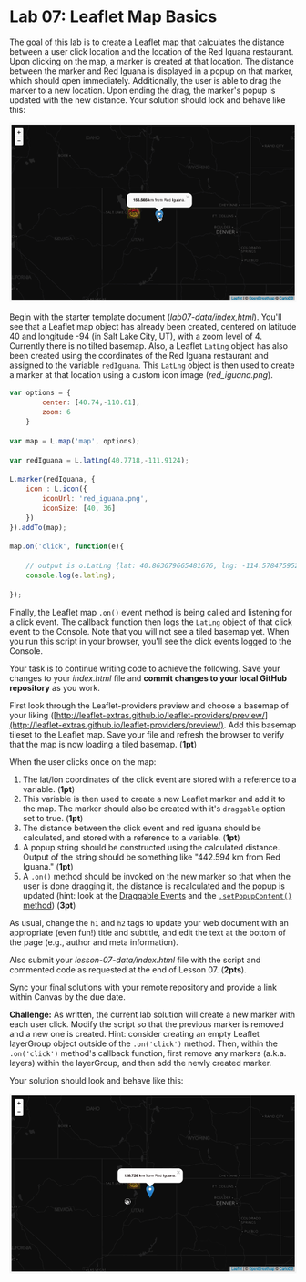 # Lab 07: Leaflet Map Basics

The goal of this lab is to create a Leaflet map that calculates the distance between a user click location and the location of the Red Iguana restaurant. Upon clicking on the map, a marker is created at that location. The distance between the marker and Red Iguana is displayed in a popup on that marker, which should open immediately. Additionally, the user is able to drag the marker to a new location. Upon ending the drag, the marker's popup is updated with the new distance. Your solution should look and behave like this:

![Lab 07 Solution](lab-07-graphics/solution.gif)

Begin with the starter template document (*lab07-data/index,html*). You'll see that a Leaflet map object has already been created, centered on latitude 40 and longitude -94 (in Salt Lake City, UT), with a zoom level of 4. Currently there is no tilted basemap. Also, a Leaflet `LatLng` object has also been created using the coordinates of the Red Iguana restaurant and assigned to the variable `redIguana`. This `LatLng` object is then used to create a marker at that location using a custom icon image (*red_iguana.png*).

```javascript
var options = {
        center: [40.74,-110.61],
        zoom: 6
    }
    
var map = L.map('map', options);
                
var redIguana = L.latLng(40.7718,-111.9124);
    
L.marker(redIguana, {
    icon : L.icon({
        iconUrl: 'red_iguana.png',
        iconSize: [40, 36]
    })
}).addTo(map);
    
map.on('click', function(e){

    // output is o.LatLng {lat: 40.863679665481676, lng: -114.57847595214842}
    console.log(e.latlng);   
    
});
```

Finally, the Leaflet map `.on()` event method is being called and listening for a click event. The callback function then logs the `LatLng` object of that click event to the Console. Note that you will not see a tiled basemap yet. When you run this script in your browser, you'll see the click events logged to the Console.

Your task is to continue writing code to achieve the following. Save your changes to your *index.html* file and **commit changes to your local GitHub repository** as you work.

First look through the Leaflet-providers preview and choose a basemap of your liking ([http://leaflet-extras.github.io/leaflet-providers/preview/](http://leaflet-extras.github.io/leaflet-providers/preview/). Add this basemap tileset to the Leaflet map. Save your file and refresh the browser to verify that the map is now loading a tiled basemap. (**1pt**)

When the user clicks once on the map:

1. The lat/lon coordinates of the click event are stored with a reference to a variable. (**1pt**)
2. This variable is then used to create a new Leaflet marker and add it to the map. The marker should also be created with it's `draggable` option set to true. (**1pt**)
3. The distance between the click event and red iguana should be calculated, and stored with a reference to a variable. (**1pt**)
4. A popup string should be constructed using the calculated distance. Output of the string should be something like "442.594 km from Red Iguana." (**1pt**)
5. A `.on()` method should be invoked on the new marker so that when the user is done dragging it, the distance is recalculated and the popup is updated (hint: look at the [Draggable Events](http://leafletjs.com/reference.html#draggable) and the [`.setPopupContent()` method](http://leafletjs.com/reference.html#marker-setpopupcontent)) (**3pt**)

As usual, change the `h1` and `h2` tags to update your web document with an appropriate (even fun!) title and subtitle, and edit the text at the bottom of the page (e.g., author and meta information).

Also submit your *lesson-07-data/index.html* file with the script and commented code as requested at the end of Lesson 07. (**2pts**).

Sync your final solutions with your remote repository and provide a link within Canvas by the due date.

**Challenge:** As written, the current lab solution will create a new marker with each user click. Modify the script so that the previous marker is removed and a new one is created. Hint: consider creating an empty Leaflet layerGroup object outside of the `.on('click')` method. Then, within the `.on('click')` method's callback function, first remove any markers (a.k.a. layers) within the layerGroup, and then add the newly created marker. 

Your solution should look and behave like this:

![Lab 07 Challenge Solution](lab-07-graphics/challenge-solution.gif)